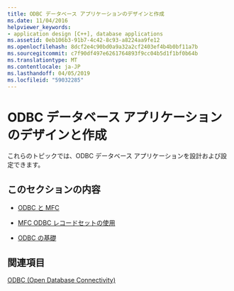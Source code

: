 ```yaml
---
title: ODBC データベース アプリケーションのデザインと作成
ms.date: 11/04/2016
helpviewer_keywords:
- application design [C++], database applications
ms.assetid: 0eb106b3-91b7-4c42-8c93-a8224aa9fe12
ms.openlocfilehash: 8dcf2e4c90bd0a9a32a2cf2403ef4b4b0bf11a7b
ms.sourcegitcommit: c7f90df497e6261764893f9cc04b5d1f1bf0b64b
ms.translationtype: MT
ms.contentlocale: ja-JP
ms.lasthandoff: 04/05/2019
ms.locfileid: "59032285"
---
```

# <a name="design-and-create-an-odbc-database-application"></a>ODBC データベース アプリケーションのデザインと作成

これらのトピックでは、ODBC データベース アプリケーションを設計および設定できます。

## <a name="in-this-section"></a>このセクションの内容

- [ODBC と MFC](../../data/odbc/odbc-and-mfc.md)

- [MFC ODBC レコードセットの使用](../../data/odbc/use-mfc-odbc-recordsets.md)

- [ODBC の基礎](../../data/odbc/odbc-basics.md)


## <a name="see-also"></a>関連項目

[ODBC (Open Database Connectivity)](../../data/odbc/open-database-connectivity-odbc.md)